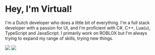 # Hey, I'm Virtual!

I'm a Dutch developer who does a little bit of everything. I'm a full stack developer with a passion for UI, and I'm proficient with C#, C++, Lua(u), TypeScript and JavaScript. 
I primarily work on ROBLOX but I'm always trying to expand my range of skills, trying new things.

![](https://raw.githubusercontent.com/VirtualButFake/github-stats/master/generated/overview.svg#gh-dark-mode-only)
![](https://raw.githubusercontent.com/VirtualButFake/github-stats/master/generated/languages.svg#gh-dark-mode-only)
